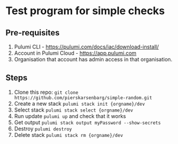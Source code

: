 # Test program for simple checks

## Pre-requisites

1. Pulumi CLI - <https://pulumi.com/docs/iac/download-install/>
1. Account in Pulumi Cloud - <https://app.pulumi.com>
1. Organisation that account has admin access in that organisation.

## Steps

1. Clone this repo: `git clone https://github.com/pierskarsenbarg/simple-random.git`
1. Create a new stack `pulumi stack init {orgname}/dev`
1. Select stack `pulumi stack select {orgname}/dev`
1. Run update `pulumi up` and check that it works
1. Get output `pulumi stack output myPassword --show-secrets`
1. Destroy `pulumi destroy`
1. Delete stack `pulumi stack rm {orgname}/dev`
